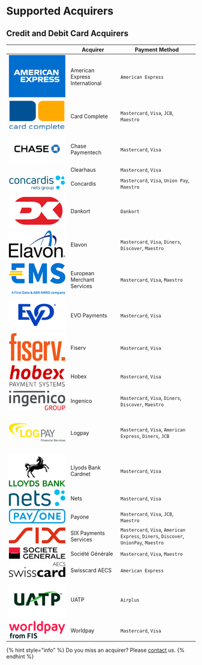 # Supported Acquirers

## Credit and Debit Card Acquirers

<table><thead><tr><th width="150"> </th><th>Acquirer</th><th>Payment Method</th></tr></thead><tbody><tr><td><img src="../../.gitbook/assets/am_amex_06-700x525.jpg" alt="" data-size="line">         </td><td>American Express International</td><td><code>American Express</code></td></tr><tr><td><img src="../../.gitbook/assets/card complete_.svg" alt="" data-size="line"> </td><td>Card Complete</td><td><code>Mastercard</code>, <code>Visa</code>, <code>JCB</code>, <code>Maestro</code></td></tr><tr><td><img src="../../.gitbook/assets/chase.jpg" alt="" data-size="line"> </td><td>Chase Paymentech</td><td><code>Mastercard</code>, <code>Visa</code></td></tr><tr><td><img src="../../.gitbook/assets/2023-04-04 10_36_47-clearhaus-600x383.jpg (600×383).png" alt="" data-size="line"></td><td>Clearhaus</td><td><code>Mastercard</code>, <code>Visa</code></td></tr><tr><td><img src="../../.gitbook/assets/Concardis_logo.svg.png" alt="" data-size="line"> </td><td>Concardis</td><td><code>Mastercard</code>, <code>Visa</code>, <code>Union Pay</code>, <code>Maestro</code></td></tr><tr><td><img src="../../.gitbook/assets/Dankort.png" alt="" data-size="line"> </td><td>Dankort</td><td><code>Dankort</code></td></tr><tr><td><img src="../../.gitbook/assets/elavon.svg" alt="" data-size="line"> </td><td>Elavon</td><td><code>Mastercard</code>, <code>Visa</code>, <code>Diners</code>,  <code>Discover</code>, <code>Maestro</code></td></tr><tr><td><img src="../../.gitbook/assets/European-Merchant-Services-EMS-logo.png" alt="" data-size="line"> </td><td>European Merchant Services</td><td><code>Mastercard</code>, <code>Visa</code>, <code>Maestro</code></td></tr><tr><td><img src="../../.gitbook/assets/EVO_Only_Blue.jpg" alt="" data-size="line"> </td><td>EVO Payments</td><td><code>Mastercard</code>, <code>Visa</code></td></tr><tr><td><img src="../../.gitbook/assets/Fiserv_Logo.svg" alt="" data-size="line"> </td><td>Fiserv</td><td><code>Mastercard</code>, <code>Visa</code></td></tr><tr><td><img src="../../.gitbook/assets/hobex_logo_3.png" alt="" data-size="line"> </td><td>Hobex</td><td><code>Mastercard</code>, <code>Visa</code></td></tr><tr><td><img src="../../.gitbook/assets/Ingenicogroup_logo14.svg" alt="" data-size="line"> </td><td>Ingenico</td><td><code>Mastercard</code>, <code>Visa</code>, <code>Diners</code>,  <code>Discover</code>, <code>Maestro</code></td></tr><tr><td><img src="../../.gitbook/assets/LOGPAY_Financial_4c.jpg.l.jpg" alt="" data-size="line"> </td><td>Logpay</td><td><code>Mastercard</code>, <code>Visa</code>, <code>American Express</code>,  <code>Diners</code>, <code>JCB</code></td></tr><tr><td><img src="../../.gitbook/assets/2018_lloydsbank.png" alt="" data-size="line"> </td><td>Llyods Bank Cardnet</td><td><code>Mastercard</code>, <code>Visa</code></td></tr><tr><td><img src="../../.gitbook/assets/Nets_Logo_Pos_RGB.jpg" alt="" data-size="line"> </td><td>Nets</td><td><code>Mastercard</code>, <code>Visa</code></td></tr><tr><td><img src="../../.gitbook/assets/PAYONE_Logo_Blue_sRGB.svg" alt="" data-size="line"> </td><td>Payone</td><td><code>Mastercard</code>, <code>Visa</code>, <code>JCB</code>, <code>Maestro</code></td></tr><tr><td><img src="../../.gitbook/assets/six.png" alt="" data-size="line"> </td><td> SIX Payments Services</td><td><code>Mastercard</code>, <code>Visa</code>, <code>American Express</code>,  <code>Diners</code>,  <code>Discover</code>, <code>UnionPay</code>, <code>Maestro</code></td></tr><tr><td><img src="../../.gitbook/assets/2560px-Société_Générale.svg.png" alt="" data-size="line"> </td><td>Société Générale</td><td><code>Mastercard</code>, <code>Visa</code>, <code>Maestro</code></td></tr><tr><td><img src="../../.gitbook/assets/swisscard.svg" alt="" data-size="line"> </td><td>Swisscard AECS</td><td><code>American Express</code></td></tr><tr><td><img src="../../.gitbook/assets/uatp.svg" alt="" data-size="line"> </td><td>UATP</td><td><code>Airplus</code></td></tr><tr><td><img src="../../.gitbook/assets/Worldpay from FIS Logo Red High Resolution JPG.jpg" alt="" data-size="line"> </td><td>Worldpay</td><td><code>Mastercard</code>, <code>Visa</code></td></tr></tbody></table>

{% hint style="info" %}
Do you miss an acquirer? Please [contact](../../help/contact.md) us.&#x20;
{% endhint %}

